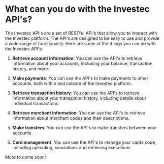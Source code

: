 # What can you do with the Investec API's?

The Investec API's are a set of RESTful API's that allow you to interact with the Investec platform. The API's are designed to be easy to use and provide a wide range of functionality. Here are some of the things you can do with the Investec API's:

1. **Retrieve account information**: You can use the API's to retrieve information about your accounts, including your balance, transaction history, and more.

2. **Make payments**: You can use the API's to make payments to other accounts, both within and outside of the Investec platform.

3. **Retrieve transaction history**: You can use the API's to retrieve information about your transaction history, including details about individual transactions.

4. **Retrieve merchant information**: You can use the API's to retrieve information about merchant codes and their descriptions.

5. **Make transfers**: You can use the API's to make transfers between your accounts.

6. **Card management**: You can use the API's to manage your cards code, including uploading, simulations and retrieving executions.

More to come soon!